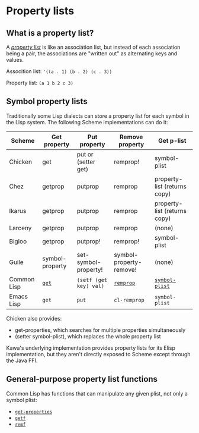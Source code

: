 # Property lists

## What is a property list?

A
[_property list_](http://www.lispworks.com/documentation/HyperSpec/Body/26_glo_p.htm#property_list)
is like an association list, but instead of each association being a
pair, the associations are "written out" as alternating keys and
values.

Assocition list: `'((a . 1) (b . 2) (c . 3))`

Property list: `(a 1 b 2 c 3)`

## Symbol property lists

Traditionally some Lisp dialects can store a property list for each
symbol in the Lisp system. The following Scheme implementations can do
it:

|Scheme|Get property|Put property|Remove property|Get p-list|
|------|------------|------------|---------------|----------|
|Chicken|get|put or (setter get)|remprop! |symbol-plist|
|Chez|getprop|putprop|remprop|property-list (returns copy)|
|Ikarus|getprop|putprop|remprop|property-list (returns copy)|
|Larceny|getprop|putprop|remprop|(none)|
|Bigloo|getprop|putprop! |remprop! |symbol-plist|
|Guile|symbol-property|set-symbol-property! |symbol-property-remove! |(none)|
|Common Lisp|[`get`](http://www.lispworks.com/documentation/HyperSpec/Body/f_get.htm)|`(setf (get key) val)`|[`remprop`](http://www.lispworks.com/documentation/HyperSpec/Body/f_rempro.htm#remprop)|[`symbol-plist`](http://www.lispworks.com/documentation/HyperSpec/Body/f_symb_4.htm)
|Emacs Lisp|`get`|`put`|`cl-remprop`|`symbol-plist`

Chicken also provides:
* get-properties, which searches for multiple properties simultaneously
* (setter symbol-plist), which replaces the whole property list

Kawa's underlying implementation provides property lists for its Elisp implementation,
but they aren't directly exposed to Scheme except through the Java FFI.

## General-purpose property list functions

Common Lisp has functions that can manipulate any given plist, not
only a symbol plist:

* [`get-properties`](http://www.lispworks.com/documentation/HyperSpec/Body/f_get_pr.htm#get-properties)
* [`getf`](http://www.lispworks.com/documentation/HyperSpec/Body/f_getf.htm#getf)
* [`remf`](http://www.lispworks.com/documentation/HyperSpec/Body/m_remf.htm#remf)
